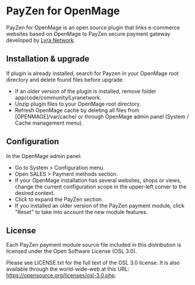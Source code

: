 # PayZen for OpenMage

PayZen for OpenMage is an open source plugin that links e-commerce websites based on OpenMage to PayZen secure payment gateway developed by [Lyra Network](https://www.lyra.com/).

## Installation & upgrade

If plugin is already installed, search for Payzen in your OpenMage root directory and delete found files before upgrade.

- If an older version of the plugin is installed, remove folder app/code/community/Lyranetwork.
- Unzip plugin files to your OpenMage root directory.
- Refresh OpenMage cache by deleting all files from [OPENMAGE]/var/cache/ or through OpenMage admin panel (System / Cache management menu).

## Configuration

In the OpenMage admin panel:

- Go to System > Configuration menu.
- Open SALES > Payment methods section.
- If your OpenMage installation has several websites, shops or views, change the current configuration scope in the upper-left corner to the desired context.
- Click to expand the PayZen section.
- If you installed an older version of the PayZen payment module, click "Reset" to take into account the new module features.

## License

Each PayZen payment module source file included in this distribution is licensed under the Open Software License (OSL 3.0).

Please see LICENSE.txt for the full text of the OSL 3.0 license. It is also available through the world-wide-web at this URL: https://opensource.org/licenses/osl-3.0.php.